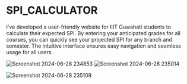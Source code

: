 # SPI_CALCULATOR
I've developed a user-friendly website for IIIT Guwahati students to calculate their expected SPI. By entering your anticipated grades for all courses, you can quickly see your projected SPI for any branch and semester. The intuitive interface ensures easy navigation and seamless usage for all users.

![Screenshot 2024-06-28 234853](https://github.com/kashisharora9462/SPI_CALCULATOR/assets/153215875/83bed45b-a4cf-453c-b9e1-1d4fa2c57d91)
![Screenshot 2024-06-28 235014](https://github.com/kashisharora9462/SPI_CALCULATOR/assets/153215875/ea77969f-cf23-4e3a-87a4-ab00077aeef6)

![Screenshot 2024-06-28 235109](https://github.com/kashisharora9462/SPI_CALCULATOR/assets/153215875/b3112989-449e-4741-83f6-9e192238a016)



